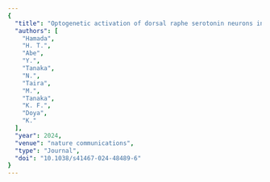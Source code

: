 ```yaml
---
{
  "title": "Optogenetic activation of dorsal raphe serotonin neurons induces brain-wide activation",
  "authors": [
    "Hamada",
    "H. T.",
    "Abe",
    "Y.",
    "Tanaka",
    "N.",
    "Taira",
    "M.",
    "Tanaka",
    "K. F.",
    "Doya",
    "K."
  ],
  "year": 2024,
  "venue": "nature communications",
  "type": "Journal",
  "doi": "10.1038/s41467-024-48489-6"
}
---
```

